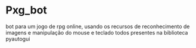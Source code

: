 # Pxg_bot
bot para um jogo de rpg online, usando os recursos de reconhecimento de imagens e manipulação do mouse e teclado todos presentes na biblioteca pyautogui
